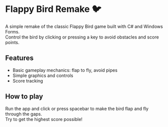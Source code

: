 # Flappy Bird Remake 🐦

A simple remake of the classic Flappy Bird game built with C# and Windows Forms.  
Control the bird by clicking or pressing a key to avoid obstacles and score points.

## Features
- Basic gameplay mechanics: flap to fly, avoid pipes
- Simple graphics and controls
- Score tracking

## How to play
Run the app and click or press spacebar to make the bird flap and fly through the gaps.  
Try to get the highest score possible!
